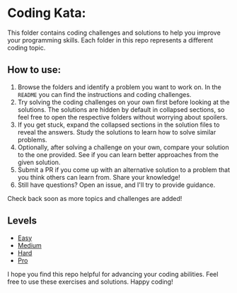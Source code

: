 # Coding Kata:

This folder contains coding challenges and solutions to help you improve your programming skills. Each folder in this repo represents a different coding topic.

## How to use:

1. Browse the folders and identify a problem you want to work on. In the `README` you can find the instructions and coding challenges.
2. Try solving the coding challenges on your own first before looking at the solutions. The solutions are hidden by default in collapsed sections, so feel free to open the respective folders without worrying about spoilers.
3. If you get stuck, expand the collapsed sections in the solution files to reveal the answers. Study the solutions to learn how to solve similar problems.
4. Optionally, after solving a challenge on your own, compare your solution to the one provided. See if you can learn better approaches from the given solution.
5. Submit a PR if you come up with an alternative solution to a problem that you think others can learn from. Share your knowledge!
6. Still have questions? Open an issue, and I'll try to provide guidance.

Check back soon as more topics and challenges are added!

## Levels

- [Easy](./easy/)
- [Medium](./medium/)
- [Hard](./hard/)
- [Pro](./pro/)

I hope you find this repo helpful for advancing your coding abilities. Feel free to use these exercises and solutions. Happy coding!
